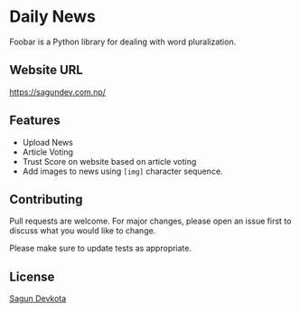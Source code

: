 # Daily News

Foobar is a Python library for dealing with word pluralization.

## Website URL

https://sagundev.com.np/

## Features
* Upload News
* Article Voting
* Trust Score on website based on article voting
* Add images to news using `[img]` character sequence.

## Contributing
Pull requests are welcome. For major changes, please open an issue first to discuss what you would like to change.

Please make sure to update tests as appropriate.

## License
[Sagun Devkota](https://sagundev.com.np/)

